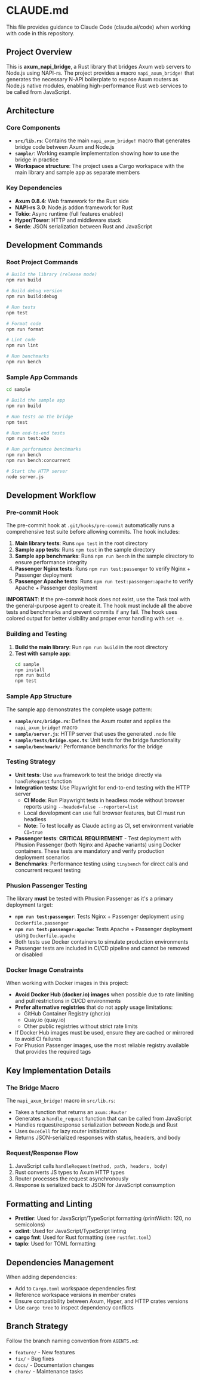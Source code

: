 # CLAUDE.md

This file provides guidance to Claude Code (claude.ai/code) when working with code in this repository.

## Project Overview

This is **axum_napi_bridge**, a Rust library that bridges Axum web servers to Node.js using NAPI-rs. The project provides a macro `napi_axum_bridge!` that generates the necessary N-API boilerplate to expose Axum routers as Node.js native modules, enabling high-performance Rust web services to be called from JavaScript.

## Architecture

### Core Components

- **`src/lib.rs`**: Contains the main `napi_axum_bridge!` macro that generates bridge code between Axum and Node.js
- **`sample/`**: Working example implementation showing how to use the bridge in practice
- **Workspace structure**: The project uses a Cargo workspace with the main library and sample app as separate members

### Key Dependencies

- **Axum 0.8.4**: Web framework for the Rust side
- **NAPI-rs 3.0**: Node.js addon framework for Rust
- **Tokio**: Async runtime (full features enabled)
- **Hyper/Tower**: HTTP and middleware stack
- **Serde**: JSON serialization between Rust and JavaScript

## Development Commands

### Root Project Commands

```bash
# Build the library (release mode)
npm run build

# Build debug version  
npm run build:debug

# Run tests
npm test

# Format code
npm run format

# Lint code
npm run lint

# Run benchmarks
npm run bench
```

### Sample App Commands

```bash
cd sample

# Build the sample app
npm run build

# Run tests on the bridge
npm test

# Run end-to-end tests
npm run test:e2e

# Run performance benchmarks
npm run bench
npm run bench:concurrent

# Start the HTTP server
node server.js
```

## Development Workflow

### Pre-commit Hook

The pre-commit hook at `.git/hooks/pre-commit` automatically runs a comprehensive test suite before allowing commits. The hook includes:

1. **Main library tests**: Runs `npm test` in the root directory
2. **Sample app tests**: Runs `npm test` in the sample directory
3. **Sample app benchmarks**: Runs `npm run bench` in the sample directory to ensure performance integrity
4. **Passenger Nginx tests**: Runs `npm run test:passenger` to verify Nginx + Passenger deployment
5. **Passenger Apache tests**: Runs `npm run test:passenger:apache` to verify Apache + Passenger deployment

**IMPORTANT**: If the pre-commit hook does not exist, use the Task tool with the general-purpose agent to create it. The hook must include all the above tests and benchmarks and prevent commits if any fail. The hook uses colored output for better visibility and proper error handling with `set -e`.

### Building and Testing

1. **Build the main library**: Run `npm run build` in the root directory
2. **Test with sample app**: 
   ```bash
   cd sample
   npm install
   npm run build
   npm test
   ```

### Sample App Structure

The sample app demonstrates the complete usage pattern:

- **`sample/src/bridge.rs`**: Defines the Axum router and applies the `napi_axum_bridge!` macro
- **`sample/server.js`**: HTTP server that uses the generated `.node` file
- **`sample/tests/bridge.spec.ts`**: Unit tests for the bridge functionality
- **`sample/benchmark/`**: Performance benchmarks for the bridge

### Testing Strategy

- **Unit tests**: Use `ava` framework to test the bridge directly via `handleRequest` function
- **Integration tests**: Use Playwright for end-to-end testing with the HTTP server
  - **CI Mode**: Run Playwright tests in headless mode without browser reports using `--headed=false --reporter=list`
  - Local development can use full browser features, but CI must run headless
  - **Note**: To test locally as Claude acting as CI, set environment variable `CI=true`
- **Passenger tests**: **CRITICAL REQUIREMENT** - Test deployment with Phusion Passenger (both Nginx and Apache variants) using Docker containers. These tests are mandatory and verify production deployment scenarios
- **Benchmarks**: Performance testing using `tinybench` for direct calls and concurrent request testing

### Phusion Passenger Testing

The library **must** be tested with Phusion Passenger as it's a primary deployment target:

- **`npm run test:passenger`**: Tests Nginx + Passenger deployment using `Dockerfile.passenger`
- **`npm run test:passenger:apache`**: Tests Apache + Passenger deployment using `Dockerfile.apache`
- Both tests use Docker containers to simulate production environments
- Passenger tests are included in CI/CD pipeline and cannot be removed or disabled

### Docker Image Constraints

When working with Docker images in this project:
- **Avoid Docker Hub (docker.io) images** when possible due to rate limiting and pull restrictions in CI/CD environments
- **Prefer alternative registries** that do not apply usage limitations:
  - GitHub Container Registry (ghcr.io) 
  - Quay.io (quay.io)
  - Other public registries without strict rate limits
- If Docker Hub images must be used, ensure they are cached or mirrored to avoid CI failures
- For Phusion Passenger images, use the most reliable registry available that provides the required tags

## Key Implementation Details

### The Bridge Macro

The `napi_axum_bridge!` macro in `src/lib.rs`:
- Takes a function that returns an `axum::Router`
- Generates a `handle_request` function that can be called from JavaScript
- Handles request/response serialization between Node.js and Rust
- Uses `OnceCell` for lazy router initialization
- Returns JSON-serialized responses with status, headers, and body

### Request/Response Flow

1. JavaScript calls `handleRequest(method, path, headers, body)`
2. Rust converts JS types to Axum HTTP types
3. Router processes the request asynchronously
4. Response is serialized back to JSON for JavaScript consumption

## Formatting and Linting

- **Prettier**: Used for JavaScript/TypeScript formatting (printWidth: 120, no semicolons)
- **oxlint**: Used for JavaScript/TypeScript linting
- **cargo fmt**: Used for Rust formatting (see `rustfmt.toml`)
- **taplo**: Used for TOML formatting

## Dependencies Management

When adding dependencies:
- Add to `Cargo.toml` workspace dependencies first
- Reference workspace versions in member crates
- Ensure compatibility between Axum, Hyper, and HTTP crates versions
- Use `cargo tree` to inspect dependency conflicts

## Branch Strategy

Follow the branch naming convention from `AGENTS.md`:
- `feature/` - New features
- `fix/` - Bug fixes  
- `docs/` - Documentation changes
- `chore/` - Maintenance tasks